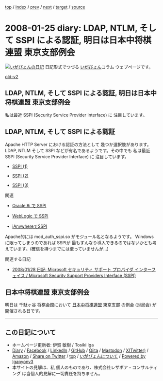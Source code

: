 [top](../index.html) 
 / [index](index.html) 
 / [prev](ig080124.html) 
 / [next](ig080126.html) 
 / [target](https://www.igapyon.jp/igapyon/diary/2008/ig080125.html) 
 / [source](https://github.com/igapyon/diary/blob/master/2008/ig080125.src.md) 

2008-01-25 diary: LDAP, NTLM, そして SSPI による認証, 明日は日本中将棋連盟 東京支部例会
=====================================================================================================
[![いがぴょんの日記](https://www.igapyon.jp/igapyon/diary/images/iga202308_64.jpg "いがぴょん")](https://www.igapyon.jp/igapyon/diary/memo/memoigapyon.html) 日記形式でつづる [いがぴょん](https://www.igapyon.jp/igapyon/diary/memo/memoigapyon.html)コラム ウェブページです。

[old-v2](ig080125-orig.html)

## LDAP, NTLM, そして SSPI による認証, 明日は日本中将棋連盟 東京支部例会

私は最近 SSPI (Security Service Provider Interface) に 注目しています。


## LDAP, NTLM, そして SSPI による認証

Apache HTTP Server における認証の方法として 幾つか選択肢があります。LDAP, NTLM そして SSPI などが有名であるようです。その中でも 私は最近 SSPI (Security Service Provider Interface) に 注目しています。

* [SSPI (1)](http://www.microsoft.com/japan/Terminology/query.aspx?id=1501&q=SSPI&kbid=&key=&ui=L&dev=&site=)
  
* [SSPI (2)](http://mtbeta.msdn.microsoft.com/ja-jp/library/bb416442.aspx?altlang=ja-jp)
  
* [SSPI (3)](http://itpro.nikkeibp.co.jp/word/page/10005186/)

関連

* [Oracle 8i で SSPI](http://otndnld.oracle.co.jp/tech/linux_win/htdocs/8i_nt_native_auth/oracle8i_nt_native_authentication.htm)
  
* [WebLogic で SSPI](http://edocs.beasys.co.jp/e-docs/wls/docs91/dvspisec/pv.html)
  
* [iAnywhereでSSPI](http://www.ianywhere.com/developer/product_manuals/sqlanywhere/1001/ja/html/dbdaja10/da-connect-s-5142524.html)

Apache的には mod_auth_sspi.so がモジュール名となるようです。
Windowsに限ってしまうのであれば SSPIが 最もすんなり導入できるのではないかとも考えています。(確信を持つまでには至っていませんが…)

関連する日記

* [2008/01/28 日記: Microsoft セキュリティ サポート プロバイダ インターフェイス / Microsoft Security Support Providers Interface (SSPI)](ig080128.html)

## 日本中将棋連盟 東京支部例会

明日は 千駄ヶ谷 将棋会館において [日本中将棋連盟](http://www.chushogi-renmei.com/) 東京支部 の例会 (対局会) が開催される日です。


----------------------------------------------------------------------------------------------------

## この日記について

* ホームページ更新者: 伊賀 敏樹 / Tosiki Iga
* [Diary](https://www.igapyon.jp/igapyon/diary/) / [Facebook](https://www.facebook.com/igapyon) / [LinkedIn](https://www.linkedin.com/in/toshikiiga) / [GitHub](https://github.com/igapyon) / [Qiita](https://qiita.com/igapyon) / [Mastodon](https://social.vivaldi.net/@igapyon) / [X(Twitter)](https://twitter.com/ToshikiIga) / [Amazon](https://www.amazon.co.jp/%E4%BC%8A%E8%B3%80-%E6%95%8F%E6%A8%B9/e/B004LTQWCQ) / 
[Share on Twitter](https://twitter.com/intent/tweet?hashtags=igapyon%2Cdiary%2C%E3%81%84%E3%81%8C%E3%81%B4%E3%82%87%E3%82%93&text=LDAP%2C+NTLM%2C+%E3%81%9D%E3%81%97%E3%81%A6+SSPI+%E3%81%AB%E3%82%88%E3%82%8B%E8%AA%8D%E8%A8%BC%2C+%E6%98%8E%E6%97%A5%E3%81%AF%E6%97%A5%E6%9C%AC%E4%B8%AD%E5%B0%86%E6%A3%8B%E9%80%A3%E7%9B%9F+%E6%9D%B1%E4%BA%AC%E6%94%AF%E9%83%A8%E4%BE%8B%E4%BC%9A&url=https%3A%2F%2Fwww.igapyon.jp%2Figapyon%2Fdiary%2F2008%2Fig080125.html) / [top](../index.html) / [いがぴょんについて](https://www.igapyon.jp/igapyon/diary/memo/memoigapyon.html) / [Powered by Igapyonv3](https://github.com/igapyon/igapyonv3)
* 本サイトの見解は、私 個人のものであり、株式会社レザボア・コンサルティング は当個人的見解に一切責任を持ちません。 
